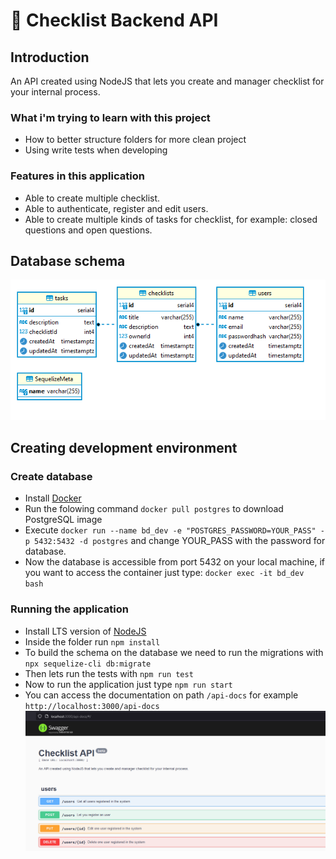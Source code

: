 # 📝 Checklist Backend API 
## Introduction
An API created using NodeJS that lets you create and manager checklist for your internal process.

### What i'm trying to learn with this project
- How to better structure folders for more clean project
- Using write tests when developing

### Features in this application
- Able to create multiple checklist.
- Able to authenticate, register and edit users.
- Able to create multiple kinds of tasks for checklist, for example: closed questions and open questions.

## Database schema
![databasescheme](docs/database_schema.png)

## Creating development environment
### Create database
- Install [Docker](https://www.docker.com/)
- Run the folowing command `docker pull postgres` to download PostgreSQL image
- Execute `docker run --name bd_dev -e "POSTGRES_PASSWORD=YOUR_PASS" -p 5432:5432 -d postgres` and change YOUR_PASS with the password for database.
- Now the database is accessible from port 5432 on your local machine, if you want to access the container just type: `docker exec -it bd_dev bash`

### Running the application
- Install LTS version of [NodeJS](https://nodejs.org/en/)
- Inside the folder run `npm install`
- To build the schema on the database we need to run the migrations with `npx sequelize-cli db:migrate`
- Then lets run the tests with `npm run test`
- Now to run the application just type `npm run start`
- You can access the documentation on path `/api-docs` for example `http://localhost:3000/api-docs`
![swagger](docs/swagger_sc.png)

